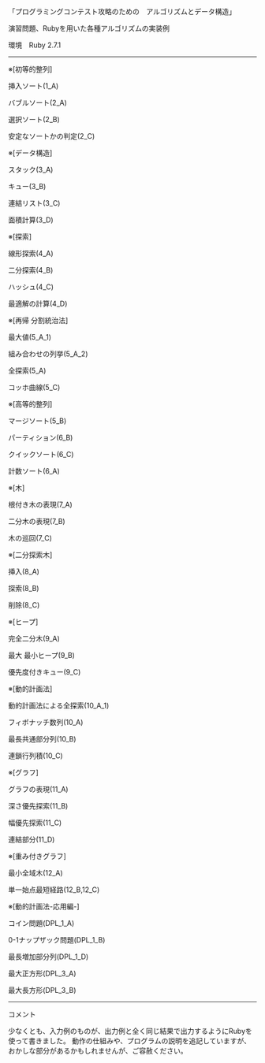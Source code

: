 「プログラミングコンテスト攻略のための　アルゴリズムとデータ構造」 

演習問題、Rubyを用いた各種アルゴリズムの実装例

環境　Ruby 2.7.1

----------------------------------------------------

※[初等的整列]

  挿入ソート(1_A)
  
  バブルソート(2_A)
  
  選択ソート(2_B)
  
  安定なソートかの判定(2_C)

※[データ構造]

  スタック(3_A)
  
  キュー(3_B)
  
  連結リスト(3_C)
  
  面積計算(3_D)

※[探索]

  線形探索(4_A)
  
  二分探索(4_B)
  
  ハッシュ(4_C)
  
  最適解の計算(4_D)

※[再帰 分割統治法]

  最大値(5_A_1)
  
  組み合わせの列挙(5_A_2)
  
  全探索(5_A)
  
  コッホ曲線(5_C)

※[高等的整列]

  マージソート(5_B)
  
  パーティション(6_B)
  
  クイックソート(6_C)
  
  計数ソート(6_A)

※[木]

  根付き木の表現(7_A)
  
  二分木の表現(7_B)
  
  木の巡回(7_C)

※[二分探索木]

  挿入(8_A)
  
  探索(8_B)
  
  削除(8_C)

※[ヒープ]

  完全二分木(9_A)
  
  最大 最小ヒープ(9_B)
  
  優先度付きキュー(9_C)

※[動的計画法]

  動的計画法による全探索(10_A_1)
  
  フィボナッチ数列(10_A)
  
  最長共通部分列(10_B)
  
  連鎖行列積(10_C)

※[グラフ]

  グラフの表現(11_A)
  
  深さ優先探索(11_B)
  
  幅優先探索(11_C)
  
  連結部分(11_D)

※[重み付きグラフ]

  最小全域木(12_A)
  
  単一始点最短経路(12_B,12_C)

※[動的計画法-応用編-]

  コイン問題(DPL_1_A)
  
  0-1ナップザック問題(DPL_1_B)
  
  最長増加部分列(DPL_1_D)
  
  最大正方形(DPL_3_A)
  
  最大長方形(DPL_3_B)
  
---------------------------------------------------------------

コメント

少なくとも、入力例のものが、出力例と全く同じ結果で出力するようにRubyを使って書きました。
動作の仕組みや、プログラムの説明を追記していますが、おかしな部分があるかもしれませんが、ご容赦ください。
